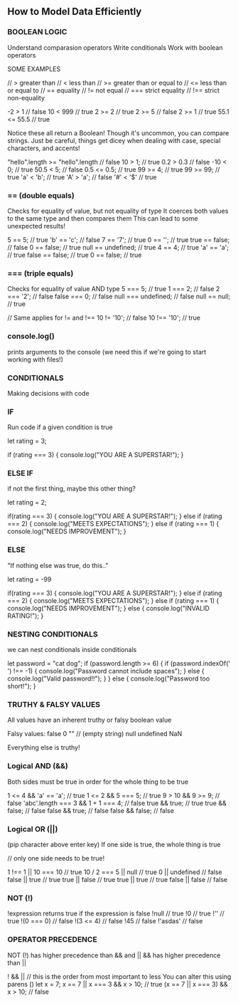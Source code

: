## How to Model Data Efficiently

### BOOLEAN LOGIC

Understand comparasion operators
Write conditionals
Work with boolean operators

SOME EXAMPLES

// > greater than
// < less than
// >= greater than or equal to
// <= less than or equal to
// == equality
// != not equal
// === strict equality
// !== strict non-equality

-2 > 1 // false
10 < 999 // true
2 >= 2 // true
2 >= 5 // false
2 >= 1 // true
55.1 <= 55.5 // true

Notice these all return a Boolean!
Though it's uncommon, you can compare strings. Just be careful, things
get dicey when dealing with case, special characters, and accents!

"hello".length >= "hello".length // false
10 > 1; // true
0.2 > 0.3 // false
-10 < 0; // true
50.5 < 5; // false
0.5 <= 0.5; // true
99 >= 4; // true
99 >= 99; // true
'a' < 'b'; // true
'A' > 'a'; // false
'#' < '$' // true

### == (double equals)

Checks for equality of value, but not equality of type
It coerces both values to the same type and then compares them
This can lead to some unexpected results!

5 == 5; // true
'b' == 'c'; // false
7 == '7'; // true
0 == ''; // true
true == false; // false
0 == false; // true
null == undefined; // true
4 == 4; // true
'a' == 'a'; // true
false == false; // true
0 == false; // true

### === (triple equals)

Checks for equality of value AND type
5 === 5; // true
1 === 2; // false
2 === '2'; // false
false === 0; // false
null === undefined; // false
null == null; // true

// Same applies for != and !==
10 != '10'; // false
10 !== '10'; // true

### console.log()

prints arguments to the console
(we need this if we're going to start working with files!)

### CONDITIONALS

Making decisions with code

### IF

Run code if a given condition is true

let rating = 3;

if (rating === 3) {
console.log("YOU ARE A SUPERSTAR!");
}

### ELSE IF

if not the first thing, maybe this other thing?

let rating = 2;

if(rating === 3) {
console.log("YOU ARE A SUPERSTAR!");
}
else if (rating === 2) {
console.log("MEETS EXPECTATIONS");
}
else if (rating === 1) {
console.log("NEEDS IMPROVEMENT");
}

### ELSE

"If nothing else was true, do this.."

let rating = -99

if(rating === 3) {
console.log("YOU ARE A SUPERSTAR!");
}
else if (rating === 2) {
console.log("MEETS EXPECTATIONS");
}
else if (rating === 1) {
console.log("NEEDS IMPROVEMENT");
}
else {
console.log("INVALID RATING!");
}

### NESTING CONDITIONALS

we can nest conditionals inside conditionals

let password = "cat dog";
if (password.length >= 6) {
if (password.indexOf(' ') !== -1) {
console.log("Password cannot include spaces");
}
else {
console.log("Valid password!!");
}
}
else {
console.log("Password too short!");
}

### TRUTHY & FALSY VALUES

All values have an inherent truthy or falsy boolean value

Falsy values:
false
0
"" // (empty string)
null
undefined
NaN

Everything else is truthy!

### Logical AND (&&)

Both sides must be true in order for the whole thing to be true

1 <= 4 && 'a' == 'a'; // true
1 <= 2 && 5 === 5; // true
9 > 10 && 9 >= 9; // false
'abc'.length === 3 && 1 + 1 === 4; // false
true && true; // true
true && false; // false
false && true; // false
false && false; // false

### Logical OR (||)

(pip character above enter key)
If one side is true, the whole thing is true

// only one side needs to be true!

1 !== 1 || 10 === 10 // true
10 / 2 === 5 || null // true
0 || undefined // false
false || true // true
true || false // true
true || true // true
false || false // false

### NOT (!)

!expression returns true if the expression is false
!null // true
!0 // true
!'' // true
!(0 === 0) // false
!(3 <= 4) // false
!45 // false
!'asdas' // false

### OPERATOR PRECEDENCE

NOT (!) has higher precedence than && and ||
&& has higher precedence than ||

! && || // this is the order from most important to less
You can alter this using parens ()
let x = 7;
x == 7 || x === 3 && x > 10; // true
(x == 7 || x === 3) && x > 10; // false
